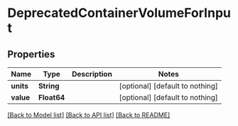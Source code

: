 # DeprecatedContainerVolumeForInput


## Properties
Name | Type | Description | Notes
------------ | ------------- | ------------- | -------------
**units** | **String** |  | [optional] [default to nothing]
**value** | **Float64** |  | [optional] [default to nothing]


[[Back to Model list]](../README.md#models) [[Back to API list]](../README.md#api-endpoints) [[Back to README]](../README.md)


